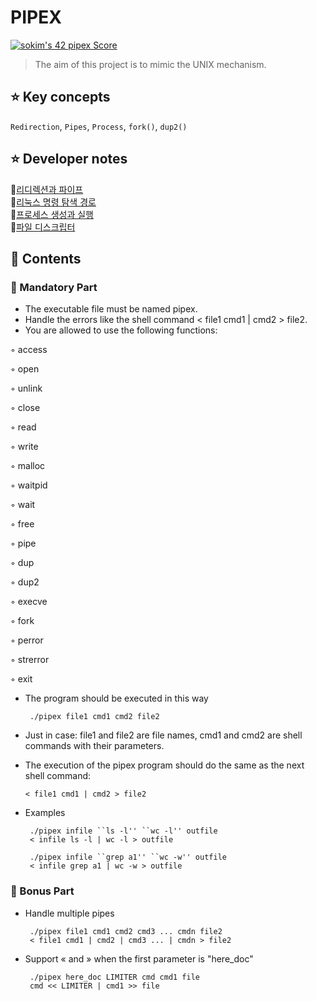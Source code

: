 # PIPEX

[![sokim's 42 pipex Score](https://badge42.vercel.app/api/v2/cl1sxc9pb003009jgq7f86utb/project/2209830)](https://github.com/JaeSeoKim/badge42)

> The aim of this project is to mimic the UNIX mechanism.

## ⭐ Key concepts
`Redirection`, `Pipes`, `Process`, `fork()`, `dup2()`


## ⭐ Developer notes
🔗[리디렉션과 파이프](https://love-every-moment.tistory.com/52)
</br>
🔗[리눅스 명령 탐색 경로](https://love-every-moment.tistory.com/54)
</br>
🔗[프로세스 생성과 실행](https://love-every-moment.tistory.com/53)
</br>
🔗[파일 디스크립터](https://love-every-moment.tistory.com/45)
</br>


## 🚀 Contents

### 🚩 Mandatory Part
- The executable file must be named pipex.
- Handle the errors like the shell command < file1 cmd1 | cmd2 > file2.
- You are allowed to use the following functions:

◦ access 

◦ open

◦ unlink

◦ close

◦ read

◦ write

◦ malloc

◦ waitpid

◦ wait

◦ free

◦ pipe

◦ dup

◦ dup2

◦ execve

◦ fork

◦ perror

◦ strerror

◦ exit



- The program should be executed in this way

       ./pipex file1 cmd1 cmd2 file2

- Just in case: file1 and file2 are file names, cmd1 and cmd2 are shell commands with their parameters.
- The execution of the pipex program should do the same as the next shell command:

      < file1 cmd1 | cmd2 > file2

- Examples

       ./pipex infile ``ls -l'' ``wc -l'' outfile
       < infile ls -l | wc -l > outfile
       
       ./pipex infile ``grep a1'' ``wc -w'' outfile
       < infile grep a1 | wc -w > outfile


### 🚩 Bonus Part

- Handle multiple pipes

       ./pipex file1 cmd1 cmd2 cmd3 ... cmdn file2
       < file1 cmd1 | cmd2 | cmd3 ... | cmdn > file2
       
- Support « and » when the first parameter is "here_doc"

       ./pipex here_doc LIMITER cmd cmd1 file
       cmd << LIMITER | cmd1 >> file
